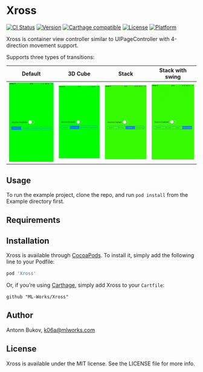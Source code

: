 # Xross

[![CI Status](http://img.shields.io/travis/ML-Works/Xross.svg?style=flat)](https://travis-ci.org/ML-Works/Xross)
[![Version](https://img.shields.io/cocoapods/v/Xross.svg?style=flat)](http://cocoapods.org/pods/Xross)
[![Carthage compatible](https://img.shields.io/badge/Carthage-compatible-4BC51D.svg?style=flat)](https://github.com/Carthage/Carthage)
[![License](https://img.shields.io/cocoapods/l/Xross.svg?style=flat)](http://cocoapods.org/pods/Xross)
[![Platform](https://img.shields.io/cocoapods/p/Xross.svg?style=flat)](http://cocoapods.org/pods/Xross)

Xross is container view controller similar to UIPageController with 4-direction movement support.

Supports three types of transitions:

| Default                        | 3D Cube                        | Stack                          | Stack with swing               |
| ------------------------------ | ------------------------------ | ------------------------------ | ------------------------------ |
| <img src="images/xross-1.gif"> | <img src="images/xross-2.gif"> | <img src="images/xross-3.gif"> | <img src="images/xross-4.gif"> |

## Usage

To run the example project, clone the repo, and run `pod install` from the Example directory first.

## Requirements

## Installation

Xross is available through [CocoaPods](http://cocoapods.org). To install
it, simply add the following line to your Podfile:

```ruby
pod 'Xross'
```

Or, if you’re using [Carthage](https://github.com/Carthage/Carthage), simply add Xross to your `Cartfile`:

```
github "ML-Works/Xross"
```

## Author

Antonn Bukov, k06a@mlworks.com

## License

Xross is available under the MIT license. See the LICENSE file for more info.
